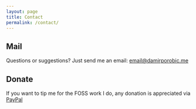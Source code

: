 ```yaml
---
layout: page
title: Contact
permalink: /contact/
---
```


## Mail
Questions or suggestions? Just send me an email: [email@damirporobic.me](mailto:email@damirporobic.me)

## Donate
If you want to tip me for the FOSS work I do, any donation is appreciated via [PayPal](https://www.paypal.me/damirporobic)
